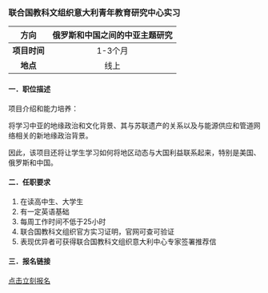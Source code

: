 ### 联合国教科文组织意大利青年教育研究中心实习


|  **方向**  | 俄罗斯和中国之间的中亚主题研究|
|:--------:|:-------------------:|
| **项目时间** |        1-3个月        |
|  **地点**  |         线上          |


#### 一．职位描述

项目介绍和能力培养：

将学习中亚的地缘政治和文化背景、其与苏联遗产的关系以及与能源供应和管道网络相关的新地缘政治背景。

因此，该项目还将让学生学习如何将地区动态与大国利益联系起来，特别是美国、俄罗斯和中国。

#### 二．任职要求

1. 在读高中生、大学生
2. 有一定英语基础
3. 每周工作时间不低于25小时
4. 联合国教科文组织官方实习证明，官网可查可验证
5. 表现优异者可获得联合国教科文组织意大利中心专家签署推荐信


#### 三．报名链接
[点击立刻报名](https://ezygcyygfb.feishu.cn/share/base/form/shrcnyoWDn0NwQnTyfwrxo3XOnh)
